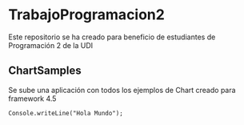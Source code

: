 # TrabajoProgramacion2
Este repositorio se ha creado para beneficio de estudiantes de Programación 2 de la UDI

## ChartSamples

Se sube una aplicación con todos los ejemplos de Chart creado para framework 4.5


```
Console.writeLine("Hola Mundo");
```

